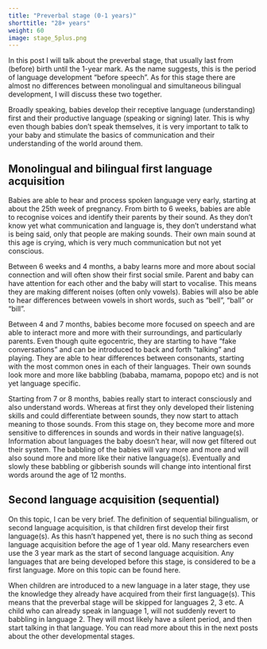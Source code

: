 ```yaml
---
title: "Preverbal stage (0-1 years)"
shorttitle: "28+ years"
weight: 60
image: stage_5plus.png
---
```


In this post I will talk about the preverbal stage, that usually last from (before) birth until the 1-year mark. As the name suggests, this is the period of language development “before speech”. As for this stage there are almost no differences between monolingual and simultaneous bilingual development, I will discuss these two together.

Broadly speaking, babies develop their receptive language (understanding) first and their productive language (speaking or signing) later. This is why even though babies don’t speak themselves, it is very important to talk to your baby and stimulate the basics of communication and their understanding of the world around them.

## Monolingual and bilingual first language acquisition
Babies are able to hear and process spoken language very early, starting at about the 25th week of pregnancy. From birth to 6 weeks, babies are able to recognise voices and identify their parents by their sound. As they don’t know yet what communication and language is, they don’t understand what is being said, only that people are making sounds. Their own main sound at this age is crying, which is very much communication but not yet conscious.

Between 6 weeks and 4 months, a baby learns more and more about social connection and will often show their first social smile. Parent and baby can have attention for each other and the baby will start to vocalise. This means they are making different noises (often only vowels). Babies will also be able to hear differences between vowels in short words, such as “bell”, “ball” or “bill”.

Between 4 and 7 months, babies become more focused on speech and are able to interact more and more with their surroundings, and particularly parents. Even though quite egocentric, they are starting to have “fake conversations” and can be introduced to back and forth “talking” and playing. They are able to hear differences between consonants, starting with the most common ones in each of their languages. Their own sounds look more and more like babbling (bababa, mamama, popopo etc) and is not yet language specific.

Starting from 7 or 8 months, babies really start to interact consciously and also understand words. Whereas at first they only developed their listening skills and could differentiate between sounds, they now start to attach meaning to those sounds. From this stage on, they become more and more sensitive to differences in sounds and words in their native language(s). Information about languages the baby doesn’t hear, will now get filtered out their system. The babbling of the babies will vary more and more and will also sound more and more like their native language(s). Eventually and slowly these babbling or gibberish sounds will change into intentional first words around the age of 12 months.

## Second language acquisition (sequential)
On this topic, I can be very brief. The definition of sequential bilingualism, or second language acquisition, is that children first develop their first language(s). As this hasn’t happened yet, there is no such thing as second language acquisition before the age of 1 year old. Many researchers even use the 3 year mark as the start of second language acquisition. Any languages that are being developed before this stage, is considered to be a first language. More on this topic can be found here.

When children are introduced to a new language in a later stage, they use the knowledge they already have acquired from their first language(s). This means that the preverbal stage will be skipped for languages 2, 3 etc. A child who can already speak in language 1, will not suddenly revert to babbling in language 2. They will most likely have a silent period, and then start talking in that language. You can read more about this in the next posts about the other developmental stages.